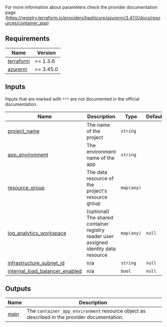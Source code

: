 For more information about parameters check the provider documentation page<br>(https://registry.terraform.io/providers/hashicorp/azurerm/3.47.0/docs/resources/container_app)
<!-- BEGIN_TF_DOCS -->


## Requirements

| Name | Version |
|------|---------|
| <a name="requirement_terraform"></a> [terraform](#requirement\_terraform) | >= 1.3.6 |
| <a name="requirement_azurerm"></a> [azurerm](#requirement\_azurerm) | >= 3.45.0 |



## Inputs
Inputs that are marked with `***` are not documented in the official documentation.

| Name | Description | Type | Default | Required |
|------|-------------|------|---------|:--------:|
| <a name="input_project_name"></a> [project\_name](#input\_project\_name) | The name of the project | `string`| | yes |
| <a name="input_app_environment"></a> [app\_environment](#input\_app\_environment) | The environment name of the app | `string`| | yes |
| <a name="input_resource_group"></a> [resource\_group](#input\_resource\_group) | The data resource of the project's resource group | `map(any)`| | yes |
| <a name="input_log_analytics_workspace"></a> [log\_analytics\_workspace](#input\_log\_analytics\_workspace) | (optional) The shared container registry reader user assigned identity data resource | `map(any)`| `null`| no |
| <a name="input_infrastructure_subnet_id"></a> [infrastructure\_subnet\_id](#input\_infrastructure\_subnet\_id) | n/a | `string`| `null`| no |
| <a name="input_internal_load_balancer_enabled"></a> [internal\_load\_balancer\_enabled](#input\_internal\_load\_balancer\_enabled) | n/a | `bool`| `null`| no |
## Outputs

| Name | Description |
|------|-------------|
| <a name="output_main"></a> [main](#output\_main) | The `container_app_environment` resource object as described in the provider documentation. |

<!-- END_TF_DOCS -->